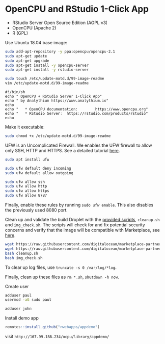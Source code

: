 # OpenCPU and RStudio 1-Click App

- RStudio Server Open Source Edition (AGPL v3)
- OpenCPU (Apache 2)
- R (GPL)

Use Ubuntu 18.04 base image:

```bash
sudo add-apt-repository -y ppa:opencpu/opencpu-2.1
sudo apt-get update 
sudo apt-get upgrade
sudo apt-get install -y opencpu-server
sudo apt-get install -y rstudio-server 
```

```bash
sudo touch /etc/update-motd.d/99-image-readme
vim /etc/update-motd.d/99-image-readme
```

```vim
#!/bin/sh
echo " OpenCPU + RStudio Server 1-Click App"
echo " by Analythium https://www.analythium.io"
echo
echo "   * OpenCPU documentation:        https://www.opencpu.org"
echo "   * RStudio Server:  https://rstudio.com/products/rstudio"
echo
```

Make it executable:
```bash
sudo chmod +x /etc/update-motd.d/99-image-readme
```

UFW is an Uncomplicated Firewall.
We enables the UFW firewall to allow only SSH, HTTP and HTTPS.
See a detailed tutorial [here](https://www.digitalocean.com/community/tutorials/how-to-set-up-a-firewall-with-ufw-on-ubuntu-18-04).

```bash
sudo apt install ufw

sudo ufw default deny incoming
sudo ufw default allow outgoing

sudo ufw allow ssh
sudo ufw allow http
sudo ufw allow https
sudo ufw allow 8787
```
Finally, enable these rules by running
`sudo ufw enable`. This also disables the previously used 8080 port.

Clean up and validate the build Droplet with the [provided scripts](https://github.com/digitalocean/marketplace-partners), `cleanup.sh` and `img_check.sh`. 
The scripts will check for and fix potential security concerns and verify that the image will be compatible with Marketplace, see 
[here](https://github.com/digitalocean/marketplace-partners/blob/master/getting-started.md).

```bash
wget https://raw.githubusercontent.com/digitalocean/marketplace-partners/master/scripts/cleanup.sh
wget https://raw.githubusercontent.com/digitalocean/marketplace-partners/master/scripts/img_check.sh
bash cleanup.sh
bash img_check.sh
```

To clear up log files, use `truncate -s 0 /var/log/*log`.

Finally, clean up these files as `rm *.sh`,
`shutdown -h now`.

Create user

```bash
adduser paul
usermod -aG sudo paul

adduser john
```

Install demo app
```R
remotes::install_github("rwebapps/appdemo")
```

visit `http://167.99.188.234/ocpu/library/appdemo/`
